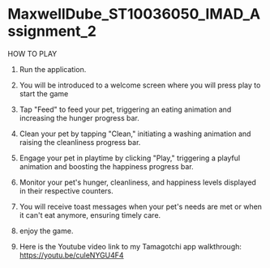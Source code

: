 # MaxwellDube_ST10036050_IMAD_Assignment_2

HOW TO PLAY
1. Run the application.
2. You will be introduced to a welcome screen where you will press play to start the game
3. Tap "Feed" to feed your pet, triggering an eating animation and increasing the hunger progress bar.
4. Clean your pet by tapping "Clean," initiating a washing animation and raising the cleanliness progress bar.
5. Engage your pet in playtime by clicking "Play," triggering a playful animation and boosting the happiness progress bar.
6. Monitor your pet's hunger, cleanliness, and happiness levels displayed in their respective counters.
7. You will receive toast messages when your pet's needs are met or when it can't eat anymore, ensuring timely care.
8. enjoy the game.

9. Here is the Youtube video link to my Tamagotchi app walkthrough: https://youtu.be/culeNYGU4F4
